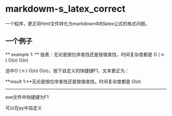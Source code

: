 # markdowm-s_latex_correct
一个程序，更正将html文件转化为markdown中的latex公式的格式问题。

## 一个例子
** example 1: ** 链表：无论是按位序查找还是按值查找，时间复杂度都是 O \( n \) O\(n\) O\(n\)



选中O \( n \) O\(n\) O\(n\)，按下自定义的快捷键F1，文本更正为：



**result 1:**无论是按位序查找还是按值查找，时间复杂度都是 $O(n)$



-------------------------------------------


exe文件中快捷键为F1



可以在py中自定义
